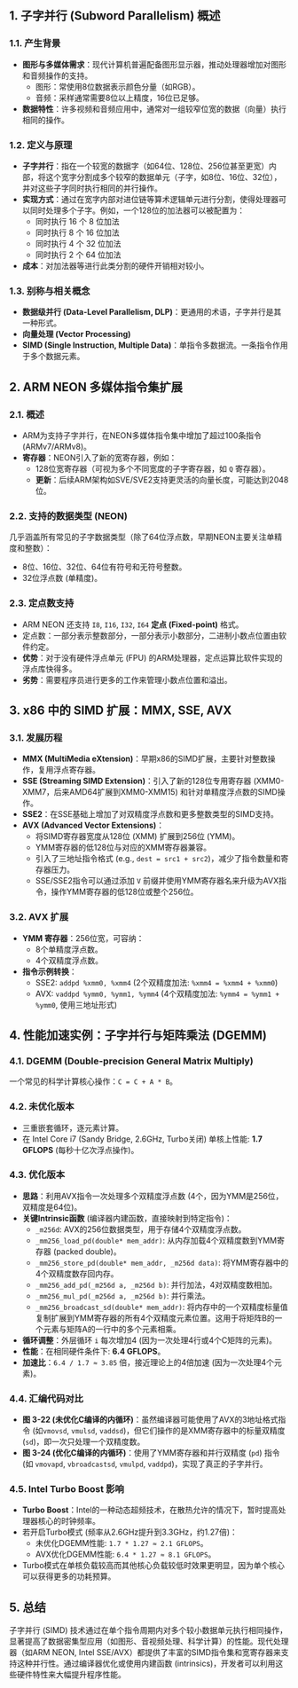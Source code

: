 
## 1. 子字并行 (Subword Parallelism) 概述

### 1.1. 产生背景
*   **图形与多媒体需求**：现代计算机普遍配备图形显示器，推动处理器增加对图形和音频操作的支持。
    *   图形：常使用8位数据表示颜色分量（如RGB）。
    *   音频：采样通常需要8位以上精度，16位已足够。
*   **数据特性**：许多视频和音频应用中，通常对一组较窄位宽的数据（向量）执行相同的操作。

### 1.2. 定义与原理
*   **子字并行**：指在一个较宽的数据字（如64位、128位、256位甚至更宽）内部，将这个宽字分割成多个较窄的数据单元（子字，如8位、16位、32位），并对这些子字同时执行相同的并行操作。
*   **实现方式**：通过在宽字内部对进位链等算术逻辑单元进行分割，使得处理器可以同时处理多个子字。例如，一个128位的加法器可以被配置为：
    *   同时执行 16 个 8 位加法
    *   同时执行 8 个 16 位加法
    *   同时执行 4 个 32 位加法
    *   同时执行 2 个 64 位加法
*   **成本**：对加法器等进行此类分割的硬件开销相对较小。

### 1.3. 别称与相关概念
*   **数据级并行 (Data-Level Parallelism, DLP)**：更通用的术语，子字并行是其一种形式。
*   **向量处理 (Vector Processing)**
*   **SIMD (Single Instruction, Multiple Data)**：单指令多数据流。一条指令作用于多个数据元素。

## 2. ARM NEON 多媒体指令集扩展

### 2.1. 概述
*   ARM为支持子字并行，在NEON多媒体指令集中增加了超过100条指令 (ARMv7/ARMv8)。
*   **寄存器**：NEON引入了新的宽寄存器，例如：
    *   128位宽寄存器（可视为多个不同宽度的子字寄存器，如 `Q` 寄存器）。
    *   **更新**：后续ARM架构如SVE/SVE2支持更灵活的向量长度，可能达到2048位。

### 2.2. 支持的数据类型 (NEON)
几乎涵盖所有常见的子字数据类型（除了64位浮点数，早期NEON主要关注单精度和整数）：
*   8位、16位、32位、64位有符号和无符号整数。
*   32位浮点数 (单精度)。

### 2.3. 定点数支持
*   ARM NEON 还支持 `I8`, `I16`, `I32`, `I64` **定点 (Fixed-point)** 格式。
*   定点数：一部分表示整数部分，一部分表示小数部分，二进制小数点位置由软件约定。
*   **优势**：对于没有硬件浮点单元 (FPU) 的ARM处理器，定点运算比软件实现的浮点库快得多。
*   **劣势**：需要程序员进行更多的工作来管理小数点位置和溢出。

## 3. x86 中的 SIMD 扩展：MMX, SSE, AVX

### 3.1. 发展历程
*   **MMX (MultiMedia eXtension)**：早期x86的SIMD扩展，主要针对整数操作，复用浮点寄存器。
*   **SSE (Streaming SIMD Extension)**：引入了新的128位专用寄存器 (XMM0-XMM7，后来AMD64扩展到XMM0-XMM15) 和针对单精度浮点数的SIMD操作。
*   **SSE2**：在SSE基础上增加了对双精度浮点数和更多整数类型的SIMD支持。
*   **AVX (Advanced Vector Extensions)**：
    *   将SIMD寄存器宽度从128位 (XMM) 扩展到256位 (YMM)。
    *   YMM寄存器的低128位与对应的XMM寄存器兼容。
    *   引入了三地址指令格式 (e.g., `dest = src1 + src2`)，减少了指令数量和寄存器压力。
    *   SSE/SSE2指令可以通过添加 `V` 前缀并使用YMM寄存器名来升级为AVX指令，操作YMM寄存器的低128位或整个256位。

### 3.2. AVX 扩展
*   **YMM 寄存器**：256位宽，可容纳：
    *   8个单精度浮点数。
    *   4个双精度浮点数。
*   **指令示例转换**：
    *   SSE2: `addpd %xmm0, %xmm4` (2个双精度加法: `%xmm4 = %xmm4 + %xmm0`)
    *   AVX: `vaddpd %ymm0, %ymm1, %ymm4` (4个双精度加法: `%ymm4 = %ymm1 + %ymm0`, 使用三地址形式)

## 4. 性能加速实例：子字并行与矩阵乘法 (DGEMM)

### 4.1. DGEMM (Double-precision General Matrix Multiply)
一个常见的科学计算核心操作：`C = C + A * B`。

### 4.2. 未优化版本 
*   三重嵌套循环，逐元素计算。
*   在 Intel Core i7 (Sandy Bridge, 2.6GHz, Turbo关闭) 单核上性能: **1.7 GFLOPS** (每秒十亿次浮点操作)。

### 4.3. 优化版本
*   **思路**：利用AVX指令一次处理多个双精度浮点数 (4个，因为YMM是256位，双精度是64位)。
*   **关键Intrinsic函数** (编译器内建函数，直接映射到特定指令)：
    *   `_m256d`: AVX的256位数据类型，用于存储4个双精度浮点数。
    *   `_mm256_load_pd(double* mem_addr)`: 从内存加载4个双精度数到YMM寄存器 (packed double)。
    *   `_mm256_store_pd(double* mem_addr, _m256d data)`: 将YMM寄存器中的4个双精度数存回内存。
    *   `_mm256_add_pd(_m256d a, _m256d b)`: 并行加法，4对双精度数相加。
    *   `_mm256_mul_pd(_m256d a, _m256d b)`: 并行乘法。
    *   `_mm256_broadcast_sd(double* mem_addr)`: 将内存中的一个双精度标量值复制扩展到YMM寄存器的所有4个双精度元素位置。这用于将矩阵B的一个元素与矩阵A的一行中的多个元素相乘。
*   **循环调整**：外层循环 `i` 每次增加4 (因为一次处理4行或4个C矩阵的元素)。
*   **性能**：在相同硬件条件下: **6.4 GFLOPS**。
*   **加速比**：`6.4 / 1.7 ≈ 3.85` 倍，接近理论上的4倍加速 (因为一次处理4个元素)。

### 4.4. 汇编代码对比
*   **图 3-22 (未优化C编译的内循环)**：虽然编译器可能使用了AVX的3地址格式指令 (如`vmovsd`, `vmulsd`, `vaddsd`)，但它们操作的是XMM寄存器中的标量双精度 (`sd`)，即一次只处理一个双精度数。
*   **图 3-24 (优化C编译的内循环)**：使用了YMM寄存器和并行双精度 (`pd`) 指令 (如 `vmovapd`, `vbroadcastsd`, `vmulpd`, `vaddpd`)，实现了真正的子字并行。

### 4.5. Intel Turbo Boost 影响 
*   **Turbo Boost**：Intel的一种动态超频技术，在散热允许的情况下，暂时提高处理器核心的时钟频率。
*   若开启Turbo模式 (频率从2.6GHz提升到3.3GHz，约1.27倍)：
    *   未优化DGEMM性能: `1.7 * 1.27 ≈ 2.1 GFLOPS`。
    *   AVX优化DGEMM性能: `6.4 * 1.27 ≈ 8.1 GFLOPS`。
*   Turbo模式在单核负载较高而其他核心负载较低时效果更明显，因为单个核心可以获得更多的功耗预算。

## 5. 总结
子字并行 (SIMD) 技术通过在单个指令周期内对多个较小数据单元执行相同操作，显著提高了数据密集型应用（如图形、音视频处理、科学计算）的性能。现代处理器（如ARM NEON, Intel SSE/AVX）都提供了丰富的SIMD指令集和宽寄存器来支持这种并行性。通过编译器优化或使用内建函数 (intrinsics)，开发者可以利用这些硬件特性来大幅提升程序性能。